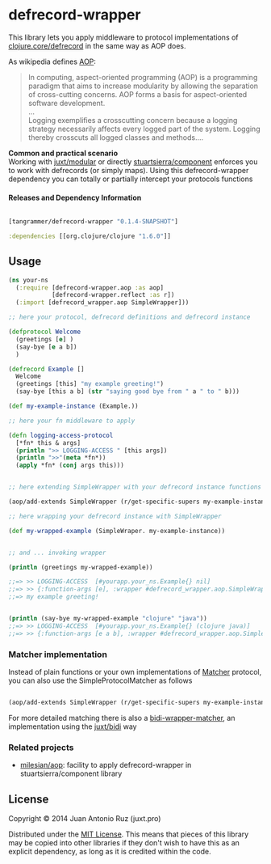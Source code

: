# defrecord-wrapper

This library lets you apply middleware to protocol implementations of [clojure.core/defrecord](https://clojuredocs.org/clojure.core/defrecord) in the same way as AOP does.

As wikipedia defines [AOP](http://en.wikipedia.org/wiki/Aspect-oriented_programming): 
> In computing, aspect-oriented programming (AOP) is a programming paradigm that aims to increase modularity by allowing the separation of cross-cutting concerns. AOP forms a basis for aspect-oriented software development.   
> ...   
> Logging exemplifies a crosscutting concern because a logging strategy necessarily affects every logged part of the system. Logging thereby crosscuts all logged classes and methods....

**Common and practical scenario**   
Working with [juxt/modular](https://github.com/juxt/modular) or directly  [stuartsierra/component](https://github.com/stuartsierra/component) enforces you to work with defrecords (or simply maps). Using this defrecord-wrapper dependency you can totally or partially intercept your protocols functions 


#### Releases and Dependency Information


```clojure

[tangrammer/defrecord-wrapper "0.1.4-SNAPSHOT"]

```

```clojure
:dependencies [[org.clojure/clojure "1.6.0"]]
```

## Usage

```clojure
(ns your-ns
  (:require [defrecord-wrapper.aop :as aop]
            [defrecord-wrapper.reflect :as r])
  (:import [defrecord_wrapper.aop SimpleWrapper]))

;; here your protocol, defrecord definitions and defrecord instance

(defprotocol Welcome
  (greetings [e] )
  (say-bye [e a b])
  )

(defrecord Example []
  Welcome
  (greetings [this] "my example greeting!")
  (say-bye [this a b] (str "saying good bye from " a " to " b)))

(def my-example-instance (Example.))

;; here your fn middleware to apply

(defn logging-access-protocol
  [*fn* this & args]
  (println ">> LOGGING-ACCESS " [this args])
  (println ">>"(meta *fn*))
  (apply *fn* (conj args this)))


;; here extending SimpleWrapper with your defrecord instance functions protocols

(aop/add-extends SimpleWrapper (r/get-specific-supers my-example-instance) logging-access-protocol)

;; here wrapping your defrecord instance with SimpleWrapper 

(def my-wrapped-example (SimpleWraper. my-example-instance))


;; and ... invoking wrapper

(println (greetings my-wrapped-example))

;;=> >> LOGGING-ACCESS  [#yourapp.your_ns.Example{} nil]
;;=> >> {:function-args [e], :wrapper #defrecord_wrapper.aop.SimpleWrapper{:wrapped-record #yourapp.your_ns.Example{}}, :function-name greetings}
;;=> my example greeting!


(println (say-bye my-wrapped-example "clojure" "java"))
;;=> >> LOGGING-ACCESS  [#yourapp.your_ns.Example{} (clojure java)]
;;=> >> {:function-args [e a b], :wrapper #defrecord_wrapper.aop.SimpleWrapper{:wrapped-record #yourapp.your_ns.Example{}}, :function-name say-bye}


```

### Matcher implementation
Instead of plain functions or your own implementations of [Matcher](https://github.com/tangrammer/defrecord-wrapper/blob/master/src/defrecord_wrapper/aop.clj#L4) protocol, you can also use the SimpleProtocolMatcher as follows

```clojure

(aop/add-extends SimpleWrapper (r/get-specific-supers my-example-instance) (aop/new-simple-protocol-matcher :protocols [Welcome] :fn logging-access-invocation))


```


For more detailed matching there is also a [bidi-wrapper-matcher](https://github.com/tangrammer/bidi-wrapper-matcher), an implementation using the  [juxt/bidi](https://github.com/juxt/bidi) way

### Related projects
* [milesian/aop](https://github.com/milesian/aop): facility to apply defrecord-wrapper in stuartsierra/component library


## License

Copyright © 2014 Juan Antonio Ruz (juxt.pro)

Distributed under the [MIT License](http://opensource.org/licenses/MIT). This means that pieces of this library may be copied into other libraries if they don't wish to have this as an explicit dependency, as long as it is credited within the code.
